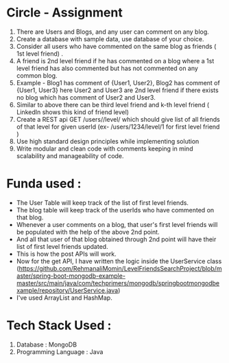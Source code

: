# Circle - Assignment


1. There are Users and Blogs, and any user can comment on any blog.
2. Create a database with sample data, use database of your choice.
3. Consider all users who have commented on the same blog as friends ( 1st level
friend) .
4. A friend is 2nd level friend if he has commented on a blog where a 1st level friend has
also commented but has not commented on any common blog.
5. Example - Blog1 has comment of {User1, User2}, Blog2 has comment of {User1,
User3} here User2 and User3 are 2nd level friend if there exists no blog which has
comment of User2 and User3.
6. Similar to above there can be third level friend and k-th level friend ( LinkedIn shows
this kind of friend level)
7. Create a REST api GET /users/<userId>/level/<levelNo> which should give list of all
friends of that level for given userId (ex- /users/1234/level/1 for first level friend )
8. Use high standard design principles while implementing solution
9. Write modular and clean code with comments keeping in mind scalability and
manageability of code.


# Funda used :
- The User Table will keep track of the list of first level friends.
- The blog table will keep track of the userIds who have commented on that blog.
- Whenever a user comments on a blog, that user's first level friends will be populated with the help of the above 2nd point.
- And all that user of that blog obtained through 2nd point will have their list of first level friends updated.
- This is how the post APIs will work.
- Now for the get API, I have written the logic inside the UserService class (https://github.com/RehmanaliMomin/LevelFriendsSearchProject/blob/master/spring-boot-mongodb-example-master/src/main/java/com/techprimers/mongodb/springbootmongodbexample/repository/UserService.java)
- I've used ArrayList and HashMap. 


  
# Tech Stack Used : 
1. Database : MongoDB
2. Programming Language : Java

